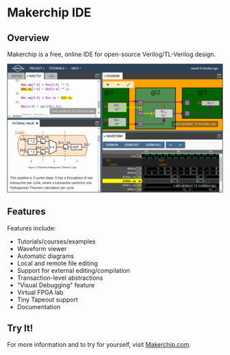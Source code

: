 # Makerchip IDE

## Overview

Makerchip is a free, online IDE for open-source Verilog/TL-Verilog design.

![Makerchip splash](MakerchipSplash.png)

## Features

Features include:

- Tutorials/courses/examples
- Waveform viewer
- Automatic diagrams
- Local and remote file editing
- Support for external editing/compilation
- Transaction-level abstractions
- "Visual Debugging" feature
- Virtual FPGA lab
- Tiny Tapeout support
- Documentation

## Try It!

For more information and to try for yourself, visit [Makerchip.com](https://makerchip.com).
